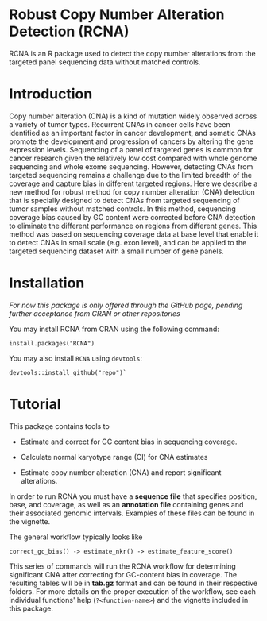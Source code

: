 # Robust Copy Number Alteration Detection (RCNA)

RCNA is an R package used to detect the copy number alterations from the targeted panel sequencing data without matched controls.

# Introduction

Copy number alteration (CNA) is a kind of mutation widely observed across a variety of tumor types. 
Recurrent CNAs in cancer cells have been identified as an important factor in cancer development, 
and somatic CNAs promote the development and progression of cancers by altering the gene expression levels.
Sequencing of a panel of targeted genes is common for cancer research given the relatively low cost compared with whole genome sequencing and whole exome sequencing. 
However, detecting CNAs from targeted sequencing remains a challenge due to the limited breadth of the coverage and capture bias in different targeted regions.
Here we describe a new method for robust method for copy number alteration (CNA) detection that is specially designed to detect CNAs from targeted sequencing of tumor samples without matched controls. 
In this method, sequencing coverage bias caused by GC content were corrected before CNA detection to eliminate the different performance on regions from different genes. 
This method was based on sequencing coverage data at base level that enable it to detect CNAs in small scale (e.g. exon level), 
and can be applied to the targeted sequencing dataset with a small number of gene panels. 

# Installation

*For now this package is only offered through the GitHub page, pending further acceptance from CRAN or other repositories*

You may install RCNA from CRAN using the following command:

```
install.packages("RCNA")
```

You may also install `RCNA` using `devtools`:
```
devtools::install_github("repo")`
```
# Tutorial

This package contains tools to 

  - Estimate and correct for GC content bias in sequencing coverage. 
  
  - Calculate normal karyotype range (CI) for CNA estimates
  
  - Estimate copy number alteration (CNA) and report significant alterations.

In order to run RCNA you must have a **sequence file** that specifies position, base, and coverage, as well as an **annotation file** containing genes and their associated genomic intervals. Examples of these files can be found in the vignette.

The general workflow typically looks like 

```
correct_gc_bias() -> estimate_nkr() -> estimate_feature_score()
```

This series of commands will run the RCNA workflow for determining significant CNA after correcting for GC-content bias in coverage. The resulting tables will be in **tab.gz** format and can be found in their respective folders. For more details on the proper execution of the workflow, see each individual functions' help (`?<function-name>`) and the vignette included in this package.
